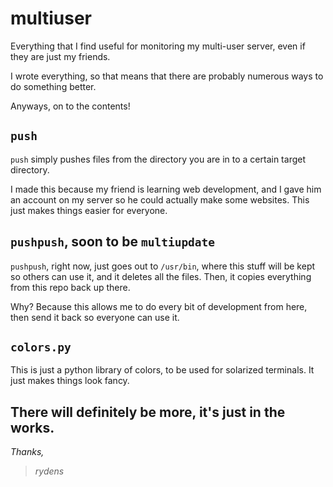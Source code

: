 # multiuser
Everything that I find useful for monitoring my multi-user
server, even if they are just my friends.

I wrote everything, so that means that there are probably
numerous ways to do something better.

Anyways, on to the contents!

## `push`
`push` simply pushes files from the directory you are in
to a certain target directory.

I made this because my friend is learning web development,
and I gave him an account on my server so he could actually
make some websites. This just makes things easier for everyone.


## `pushpush`, soon to be `multiupdate`
`pushpush`, right now, just goes out to `/usr/bin`, where this
stuff will be kept so others can use it, and it deletes all the files.
Then, it copies everything from this repo back up there.

Why? Because this allows me to do every bit of development from here,
then send it back so everyone can use it.


## `colors.py`
This is just a python library of colors, to be used for solarized
terminals. It just makes things look fancy.


## There will definitely be more, it's just in the works.
*Thanks,*
> *rydens*
